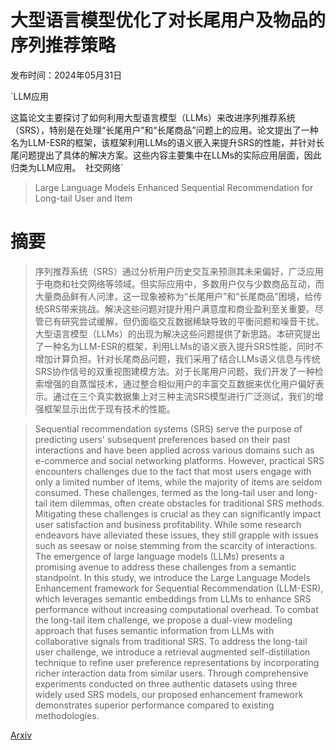 # 大型语言模型优化了对长尾用户及物品的序列推荐策略

发布时间：2024年05月31日

`LLM应用

这篇论文主要探讨了如何利用大型语言模型（LLMs）来改进序列推荐系统（SRS），特别是在处理“长尾用户”和“长尾商品”问题上的应用。论文提出了一种名为LLM-ESR的框架，该框架利用LLMs的语义嵌入来提升SRS的性能，并针对长尾问题提出了具体的解决方案。这些内容主要集中在LLMs的实际应用层面，因此归类为LLM应用。` `社交网络`

> Large Language Models Enhanced Sequential Recommendation for Long-tail User and Item

# 摘要

> 序列推荐系统（SRS）通过分析用户历史交互来预测其未来偏好，广泛应用于电商和社交网络等领域。但实际应用中，多数用户仅与少数商品互动，而大量商品鲜有人问津，这一现象被称为“长尾用户”和“长尾商品”困境，给传统SRS带来挑战。解决这些问题对提升用户满意度和商业盈利至关重要。尽管已有研究尝试缓解，但仍面临交互数据稀缺导致的平衡问题和噪音干扰。大型语言模型（LLMs）的出现为解决这些问题提供了新思路。本研究提出了一种名为LLM-ESR的框架，利用LLMs的语义嵌入提升SRS性能，同时不增加计算负担。针对长尾商品问题，我们采用了结合LLMs语义信息与传统SRS协作信号的双重视图建模方法。对于长尾用户问题，我们开发了一种检索增强的自蒸馏技术，通过整合相似用户的丰富交互数据来优化用户偏好表示。通过在三个真实数据集上对三种主流SRS模型进行广泛测试，我们的增强框架显示出优于现有技术的性能。

> Sequential recommendation systems (SRS) serve the purpose of predicting users' subsequent preferences based on their past interactions and have been applied across various domains such as e-commerce and social networking platforms. However, practical SRS encounters challenges due to the fact that most users engage with only a limited number of items, while the majority of items are seldom consumed. These challenges, termed as the long-tail user and long-tail item dilemmas, often create obstacles for traditional SRS methods. Mitigating these challenges is crucial as they can significantly impact user satisfaction and business profitability. While some research endeavors have alleviated these issues, they still grapple with issues such as seesaw or noise stemming from the scarcity of interactions. The emergence of large language models (LLMs) presents a promising avenue to address these challenges from a semantic standpoint. In this study, we introduce the Large Language Models Enhancement framework for Sequential Recommendation (LLM-ESR), which leverages semantic embeddings from LLMs to enhance SRS performance without increasing computational overhead. To combat the long-tail item challenge, we propose a dual-view modeling approach that fuses semantic information from LLMs with collaborative signals from traditional SRS. To address the long-tail user challenge, we introduce a retrieval augmented self-distillation technique to refine user preference representations by incorporating richer interaction data from similar users. Through comprehensive experiments conducted on three authentic datasets using three widely used SRS models, our proposed enhancement framework demonstrates superior performance compared to existing methodologies.

[Arxiv](https://arxiv.org/abs/2405.20646)